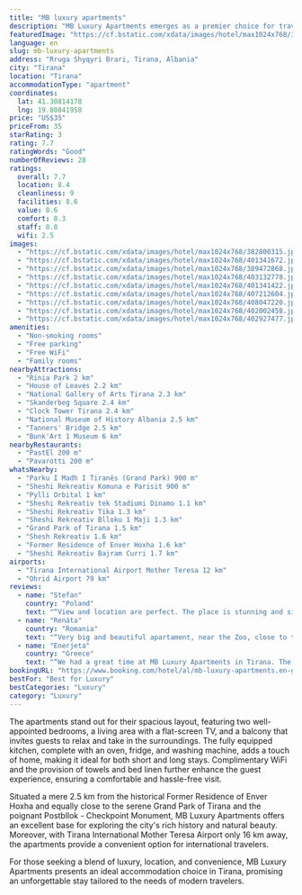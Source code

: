 ```yaml
---
title: "MB luxury apartments"
description: "MB Luxury Apartments emerges as a premier choice for travelers seeking comfort and convenience in the heart of Tirana."
featuredImage: "https://cf.bstatic.com/xdata/images/hotel/max1024x768/382800315.jpg?k=59ffee4c56c00991da69a96a6fa483cb315c7bbf10d2a5ec0a8b008010d524d9&o=&hp=1"
language: en
slug: mb-luxury-apartments
address: "Rruga Shyqyri Brari, Tirana, Albania"
city: "Tirana"
location: "Tirana"
accommodationType: "apartment"
coordinates:
  lat: 41.30814178
  lng: 19.80841958
price: "US$35"
priceFrom: 35
starRating: 3
rating: 7.7
ratingWords: "Good"
numberOfReviews: 28
ratings:
  overall: 7.7
  location: 8.4
  cleanliness: 9
  facilities: 8.6
  value: 8.6
  comfort: 8.3
  staff: 8.8
  wifi: 2.5
images:
  - "https://cf.bstatic.com/xdata/images/hotel/max1024x768/382800315.jpg?k=59ffee4c56c00991da69a96a6fa483cb315c7bbf10d2a5ec0a8b008010d524d9&o=&hp=1"
  - "https://cf.bstatic.com/xdata/images/hotel/max1024x768/401341672.jpg?k=41c21eb57399132a264b7102e9f5b225ee43ceac39564e9f7f3da23d82b5fa51&o=&hp=1"
  - "https://cf.bstatic.com/xdata/images/hotel/max1024x768/389472868.jpg?k=3654c3716c967c8ee6aaf4adab6b3ad14823a89fa12af3f0bb37db07c80a3752&o=&hp=1"
  - "https://cf.bstatic.com/xdata/images/hotel/max1024x768/403132778.jpg?k=da6b77124438a2e33183c3d3f2c8bd636ab54cafb4b97baf1c3295f9d249fea6&o=&hp=1"
  - "https://cf.bstatic.com/xdata/images/hotel/max1024x768/401341422.jpg?k=e6fac4e532f7f2b4efff8609d10ce00f68b65a4de8fd38ce1faa103ae72f4608&o=&hp=1"
  - "https://cf.bstatic.com/xdata/images/hotel/max1024x768/407212604.jpg?k=f623fa5c396bb9599a3c9537288b8120a81e4166b649ac6cdc74df122069bbc3&o=&hp=1"
  - "https://cf.bstatic.com/xdata/images/hotel/max1024x768/408047220.jpg?k=fce0af0e0f674c2d515ff8bcbb29cf216407bf5a15259fd94a463d3b63716b8e&o=&hp=1"
  - "https://cf.bstatic.com/xdata/images/hotel/max1024x768/402002458.jpg?k=3a4a93e5417fd7fabd58a5fd27cfd7573d4cbd0bd17e747272ab549b3ae1179e&o=&hp=1"
  - "https://cf.bstatic.com/xdata/images/hotel/max1024x768/402927477.jpg?k=a20b57142663e858c7dff272853d3a94a7bc0dd10369575e229efc6ca5c6db7b&o=&hp=1"
amenities:
  - "Non-smoking rooms"
  - "Free parking"
  - "Free WiFi"
  - "Family rooms"
nearbyAttractions:
  - "Rinia Park 2 km"
  - "House of Leaves 2.2 km"
  - "National Gallery of Arts Tirana 2.3 km"
  - "Skanderbeg Square 2.4 km"
  - "Clock Tower Tirana 2.4 km"
  - "National Museum of History Albania 2.5 km"
  - "Tanners' Bridge 2.5 km"
  - "Bunk'Art 1 Museum 6 km"
nearbyRestaurants:
  - "PastEl 200 m"
  - "Pavarotti 200 m"
whatsNearby:
  - "Parku I Madh I Tiranës (Grand Park) 900 m"
  - "Sheshi Rekreativ Komuna e Parisit 900 m"
  - "Pylli Orbital 1 km"
  - "Sheshi Rekreativ tek Stadiumi Dinamo 1.1 km"
  - "Sheshi Rekreativ Tika 1.3 km"
  - "Sheshi Rekreativ Blloku 1 Maji 1.3 km"
  - "Grand Park of Tirana 1.5 km"
  - "Shesh Rekreativ 1.6 km"
  - "Former Residence of Enver Hoxha 1.6 km"
  - "Sheshi Rekreativ Bajram Curri 1.7 km"
airports:
  - "Tirana International Airport Mother Teresa 12 km"
  - "Ohrid Airport 79 km"
reviews:
  - name: "Stefan"
    country: "Poland"
    text: "“View and location are perfect. The place is stunning and silent :)”"
  - name: "Renáta"
    country: "Romania"
    text: "“Very big and beautiful apartament, near the Zoo, close to the park, and not so far from the center. The wiew from the window is beautiful.”"
  - name: "Enerjeta"
    country: "Greece"
    text: "“We had a great time at MB Luxury Apartments in Tirana. The communication was super easy and quick and the place looks exactly like it does on the pictures. Very tidy and lovely apartment equipped with everything you need. The neighbourhood is very...”"
bookingURL: "https://www.booking.com/hotel/al/mb-luxury-apartments.en-gb.html?aid=8035640"
bestFor: "Best for Luxury"
bestCategories: "Luxury"
category: "Luxury"
---
```


The apartments stand out for their spacious layout, featuring two well-appointed bedrooms, a living area with a flat-screen TV, and a balcony that invites guests to relax and take in the surroundings. The fully equipped kitchen, complete with an oven, fridge, and washing machine, adds a touch of home, making it ideal for both short and long stays. Complimentary WiFi and the provision of towels and bed linen further enhance the guest experience, ensuring a comfortable and hassle-free visit.

Situated a mere 2.5 km from the historical Former Residence of Enver Hoxha and equally close to the serene Grand Park of Tirana and the poignant Postbllok - Checkpoint Monument, MB Luxury Apartments offers an excellent base for exploring the city's rich history and natural beauty. Moreover, with Tirana International Mother Teresa Airport only 16 km away, the apartments provide a convenient option for international travelers.

For those seeking a blend of luxury, location, and convenience, MB Luxury Apartments presents an ideal accommodation choice in Tirana, promising an unforgettable stay tailored to the needs of modern travelers.